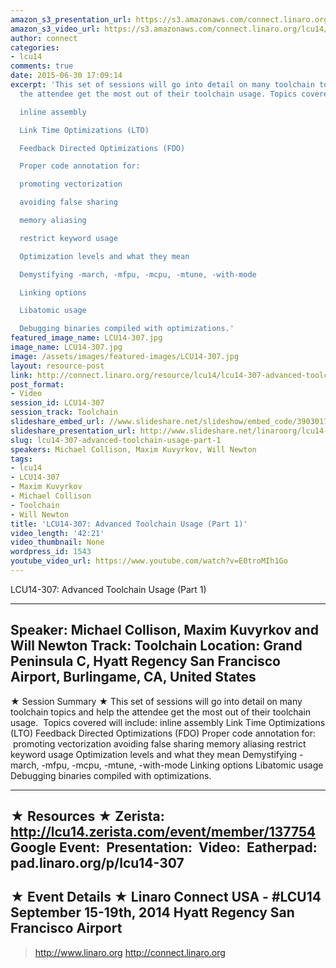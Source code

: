 ```yaml
---
amazon_s3_presentation_url: https://s3.amazonaws.com/connect.linaro.org/hkg15/Videos/09-17-Wednesday/LCU14-307.pdf
amazon_s3_video_url: https://s3.amazonaws.com/connect.linaro.org/lcu14/videos/09-17-Wednesday/LCU14-307-+Advanced+Toolchain+Usage+-+Part+1.mp4
author: connect
categories:
- lcu14
comments: true
date: 2015-06-30 17:09:14
excerpt: 'This set of sessions will go into detail on many toolchain topics and help
  the attendee get the most out of their toolchain usage. Topics covered will include:

  inline assembly

  Link Time Optimizations (LTO)

  Feedback Directed Optimizations (FDO)

  Proper code annotation for:

  promoting vectorization

  avoiding false sharing

  memory aliasing

  restrict keyword usage

  Optimization levels and what they mean

  Demystifying -march, -mfpu, -mcpu, -mtune, -with-mode

  Linking options

  Libatomic usage

  Debugging binaries compiled with optimizations.'
featured_image_name: LCU14-307.jpg
image_name: LCU14-307.jpg
image: /assets/images/featured-images/LCU14-307.jpg
layout: resource-post
link: http://connect.linaro.org/resource/lcu14/lcu14-307-advanced-toolchain-usage-part-1/
post_format:
- Video
session_id: LCU14-307
session_track: Toolchain
slideshare_embed_url: //www.slideshare.net/slideshow/embed_code/39030175
slideshare_presentation_url: http://www.slideshare.net/linaroorg/lcu14-307-advanced-toolchain-usage-parts-12
slug: lcu14-307-advanced-toolchain-usage-part-1
speakers: Michael Collison, Maxim Kuvyrkov, Will Newton
tags:
- lcu14
- LCU14-307
- Maxim Kuvyrkov
- Michael Collison
- Toolchain
- Will Newton
title: 'LCU14-307: Advanced Toolchain Usage (Part 1)'
video_length: '42:21'
video_thumbnail: None
wordpress_id: 1543
youtube_video_url: https://www.youtube.com/watch?v=E0troMIh1Go
---
```


LCU14-307: Advanced Toolchain Usage (Part 1)

---------------------------------------------------

Speaker: Michael Collison, Maxim Kuvyrkov and Will Newton
Track: Toolchain
Location: Grand Peninsula C, Hyatt Regency San Francisco Airport, Burlingame, CA, United States
---------------------------------------------------

★ Session Summary ★
This set of sessions will go into detail on many toolchain topics and help the attendee get the most out of their toolchain usage.  Topics covered will include:
inline assembly
Link Time Optimizations (LTO)
Feedback Directed Optimizations (FDO)
Proper code annotation for:
 promoting vectorization
avoiding false sharing
memory aliasing
restrict keyword usage
Optimization levels and what they mean
Demystifying -march, -mfpu, -mcpu, -mtune, -with-mode
Linking options
Libatomic usage
Debugging binaries compiled with optimizations.

---------------------------------------------------

★ Resources ★
Zerista: http://lcu14.zerista.com/event/member/137754
Google Event: 
Presentation: 
Video: 
Eatherpad: pad.linaro.org/p/lcu14-307
---------------------------------------------------

★ Event Details ★
Linaro Connect USA - #LCU14
September 15-19th, 2014
Hyatt Regency San Francisco Airport
---------------------------------------------------

> http://www.linaro.org
> http://connect.linaro.org
